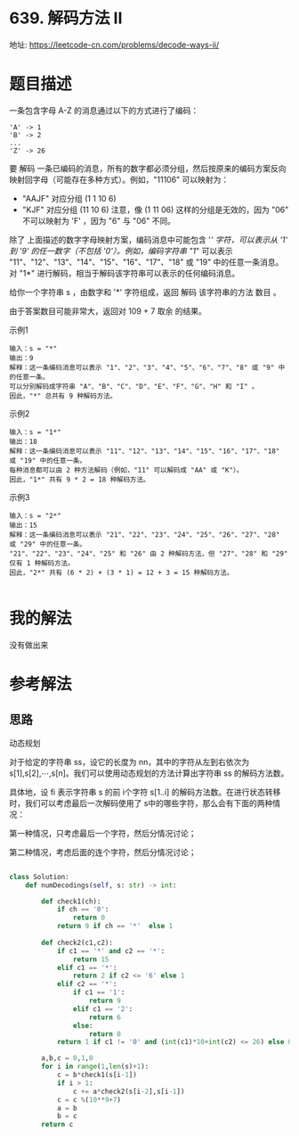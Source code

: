 # 639. 解码方法 II
地址: https://leetcode-cn.com/problems/decode-ways-ii/


# 题目描述
一条包含字母 A-Z 的消息通过以下的方式进行了编码：
```
'A' -> 1
'B' -> 2
...
'Z' -> 26

```

要 解码 一条已编码的消息，所有的数字都必须分组，然后按原来的编码方案反向映射回字母（可能存在多种方式）。例如，"11106" 可以映射为：

- "AAJF" 对应分组 (1 1 10 6)
- "KJF" 对应分组 (11 10 6)
注意，像 (1 11 06) 这样的分组是无效的，因为 "06" 不可以映射为 'F' ，因为 "6" 与 "06" 不同。

除了 上面描述的数字字母映射方案，编码消息中可能包含 '*' 字符，可以表示从 '1' 到 '9' 的任一数字（不包括 '0'）。例如，编码字符串 "1*" 可以表示 "11"、"12"、"13"、"14"、"15"、"16"、"17"、"18" 或 "19" 中的任意一条消息。对 "1*" 进行解码，相当于解码该字符串可以表示的任何编码消息。

给你一个字符串 s ，由数字和 '*' 字符组成，返回 解码 该字符串的方法 数目 。

由于答案数目可能非常大，返回对 109 + 7 取余 的结果。


示例1
```
输入：s = "*"
输出：9
解释：这一条编码消息可以表示 "1"、"2"、"3"、"4"、"5"、"6"、"7"、"8" 或 "9" 中的任意一条。
可以分别解码成字符串 "A"、"B"、"C"、"D"、"E"、"F"、"G"、"H" 和 "I" 。
因此，"*" 总共有 9 种解码方法。

```

示例2
```
输入：s = "1*"
输出：18
解释：这一条编码消息可以表示 "11"、"12"、"13"、"14"、"15"、"16"、"17"、"18" 或 "19" 中的任意一条。
每种消息都可以由 2 种方法解码（例如，"11" 可以解码成 "AA" 或 "K"）。
因此，"1*" 共有 9 * 2 = 18 种解码方法。

```

示例3
```
输入：s = "2*"
输出：15
解释：这一条编码消息可以表示 "21"、"22"、"23"、"24"、"25"、"26"、"27"、"28" 或 "29" 中的任意一条。
"21"、"22"、"23"、"24"、"25" 和 "26" 由 2 种解码方法，但 "27"、"28" 和 "29" 仅有 1 种解码方法。
因此，"2*" 共有 (6 * 2) + (3 * 1) = 12 + 3 = 15 种解码方法。


```


# 我的解法
没有做出来


# 参考解法
## 思路
动态规划

对于给定的字符串 ss，设它的长度为 nn，其中的字符从左到右依次为 s[1],s[2],⋯,s[n]。我们可以使用动态规划的方法计算出字符串 ss 的解码方法数。

具体地，设 fi 表示字符串 s 的前 i个字符 s[1..i] 的解码方法数。在进行状态转移时，我们可以考虑最后一次解码使用了 s中的哪些字符，那么会有下面的两种情况：

第一种情况，只考虑最后一个字符，然后分情况讨论；


第二种情况，考虑后面的连个字符，然后分情况讨论；


```python

class Solution:
    def numDecodings(self, s: str) -> int:

        def check1(ch):
            if ch == '0':
                return 0
            return 9 if ch == '*'  else 1
        
        def check2(c1,c2):
            if c1 == '*' and c2 == '*':
                return 15
            elif c1 == '*':
                return 2 if c2 <= '6' else 1
            elif c2 == '*':
                if c1 == '1':
                    return 9
                elif c1 == '2':
                    return 6
                else:
                    return 0
            return 1 if c1 != '0' and (int(c1)*10+int(c2) <= 26) else 0

        a,b,c = 0,1,0
        for i in range(1,len(s)+1):
            c = b*check1(s[i-1])
            if i > 1:
                c += a*check2(s[i-2],s[i-1])
            c = c %(10**9+7)
            a = b
            b = c
        return c

```
